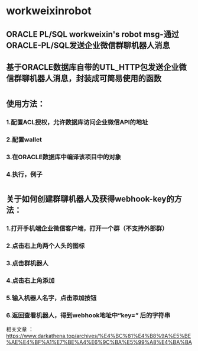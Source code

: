 # workweixinrobot
## ORACLE PL/SQL workweixin's robot msg-通过ORACLE-PL/SQL发送企业微信群聊机器人消息
## 基于ORACLE数据库自带的UTL_HTTP包发送企业微信群聊机器人消息，封装成可简易使用的函数 
#
## 使用方法： 
### 1.配置ACL授权，允许数据库访问企业微信API的地址 
### 2.配置wallet
### 3.在ORACLE数据库中编译该项目中的对象
### 4.执行，例子
#
## 关于如何创建群聊机器人及获得webhook-key的方法： 
### 1.打开手机端企业微信客户端，打开一个群（不支持外部群） 
### 2.点击右上角两个人头的图标 
### 3.点击群机器人 
### 4.点击右上角添加 
### 5.输入机器人名字，点击添加按钮 
### 6.返回查看机器人，得到webhook地址中“key=” 后的字符串

相关文章 ：https://www.darkathena.top/archives/%E4%BC%81%E4%B8%9A%E5%BE%AE%E4%BF%A1%E7%BE%A4%E6%9C%BA%E5%99%A8%E4%BA%BA
